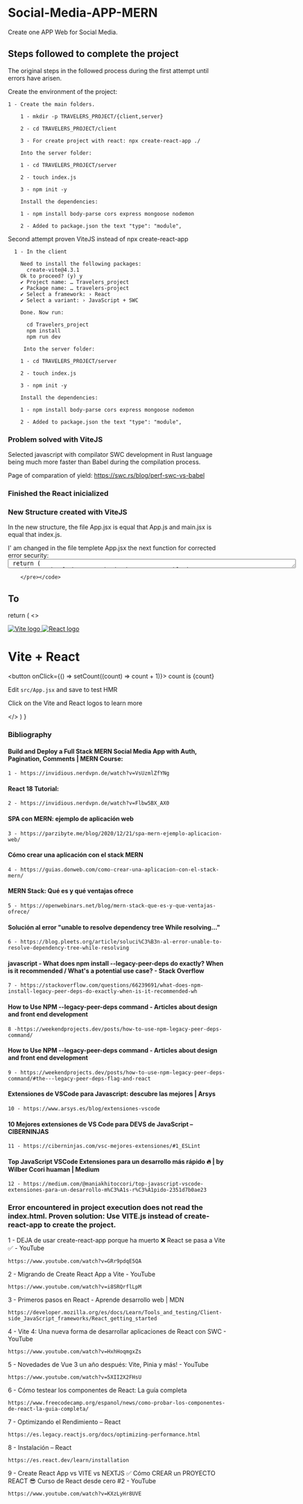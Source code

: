 # Social-Media-APP-MERN

Create one APP Web for Social Media.

## Steps followed to complete the project 

The original steps in the followed process during the first attempt until errors have arisen.

Create the environment of the project:

    1 - Create the main folders.

        1 - mkdir -p TRAVELERS_PROJECT/{client,server}
        
        2 - cd TRAVELERS_PROJECT/client
        
        3 - For create project with react: npx create-react-app ./

        Into the server folder:
        
        1 - cd TRAVELERS_PROJECT/server
        
        2 - touch index.js
        
        3 - npm init -y

        Install the dependencies:
        
        1 - npm install body-parse cors express mongoose nodemon

        2 - Added to package.json the text "type": "module",


Second attempt proven ViteJS  instead of npx create-react-app 

      1 - In the client

        Need to install the following packages:
          create-vite@4.3.1
        Ok to proceed? (y) y
        ✔ Project name: … Travelers_project
        ✔ Package name: … travelers-project
        ✔ Select a framework: › React
        ✔ Select a variant: › JavaScript + SWC

        Done. Now run:

          cd Travelers_project
          npm install
          npm run dev

         Into the server folder:
        
        1 - cd TRAVELERS_PROJECT/server
        
        2 - touch index.js
        
        3 - npm init -y

        Install the dependencies:
        
        1 - npm install body-parse cors express mongoose nodemon

        2 - Added to package.json the text "type": "module",



### Problem solved with ViteJS

Selected javascript with compilator SWC development in Rust language being much more faster than Babel during the compilation process.

Page of comparation of  yield: https://swc.rs/blog/perf-swc-vs-babel

### Finished the React inicialized


### New Structure created with ViteJS

In the new structure, the file App.jsx is equal that App.js and main.jsx is equal that index.js.

I' am changed in the file templete App.jsx the next function for corrected error security:
       <textarea cols='80' rows='1'>
 return (
            <>
              <div>
                <a href="https://vitejs.dev" target="_blank">
                  <img src={viteLogo} className="logo" alt="Vite logo" />
                </a>
                <a href="https://react.dev" target="_blank">
                  <img src={reactLogo} className="logo react" alt="React logo" />
                </a>
              </div>
              <h1>Vite + React</h1>
              <div className="card">
                <button onClick={() => setCount((count) => count + 1)}>
                  count is {count}
                </button>
                <p>
                  Edit <code>src/App.jsx</code> and save to test HMR
                </p>
              </div>
              <p className="read-the-docs">
                Click on the Vite and React logos to learn more
              </p>
            </>
          )
        }
</textarea>

        
        </pre></code>
## To

 return (
    <>
      <div>
        <a href="https://vitejs.dev" target="_blank" rel="noreferrer">
          <img src={viteLogo} className="logo" alt="Vite logo" />
        </a>
        <a href="https://react.dev" target="_blank" rel="noreferrer">
          <img src={reactLogo} className="logo react" alt="React logo" />
        </a>
      </div>
      <h1>Vite + React</h1>
      <div className="card">
        <button onClick={() => setCount((count) => count + 1)}>
          count is {count}
        </button>
        <p>
          Edit <code>src/App.jsx</code> and save to test HMR
        </p>
      </div>
      <p className="read-the-docs">
        Click on the Vite and React logos to learn more
      </p>
    </>
  )
}



### Bibliography


#### Build and Deploy a Full Stack MERN Social Media App with Auth, Pagination, Comments | MERN Course:

    1 - https://invidious.nerdvpn.de/watch?v=VsUzmlZfYNg

#### React 18 Tutorial:

    2 - https://invidious.nerdvpn.de/watch?v=Flbw5BX_AX0
    
    
#### SPA con MERN: ejemplo de aplicación web


    3 - https://parzibyte.me/blog/2020/12/21/spa-mern-ejemplo-aplicacion-web/
    
    
#### Cómo crear una aplicación con el stack MERN


    4 - https://guias.donweb.com/como-crear-una-aplicacion-con-el-stack-mern/

#### MERN Stack: Qué es y qué ventajas ofrece


    5 - https://openwebinars.net/blog/mern-stack-que-es-y-que-ventajas-ofrece/


#### Solución al error "unable to resolve dependency tree While resolving..."

    6 - https://blog.pleets.org/article/soluci%C3%B3n-al-error-unable-to-resolve-dependency-tree-while-resolving

#### javascript - What does npm install --legacy-peer-deps do exactly? When is it recommended / What's a potential use case? - Stack Overflow

    7 - https://stackoverflow.com/questions/66239691/what-does-npm-install-legacy-peer-deps-do-exactly-when-is-it-recommended-wh

#### How to Use NPM --legacy-peer-deps command - Articles about design and front end development

    8 -https://weekendprojects.dev/posts/how-to-use-npm-legacy-peer-deps-command/

#### How to Use NPM --legacy-peer-deps command - Articles about design and front end development
    9 - https://weekendprojects.dev/posts/how-to-use-npm-legacy-peer-deps-command/#the---legacy-peer-deps-flag-and-react
    
    
#### Extensiones de VSCode para Javascript: descubre las mejores | Arsys

    10 - https://www.arsys.es/blog/extensiones-vscode

#### 10 Mejores extensiones de VS Code para DEVS de JavaScript – CIBERNINJAS

    11 - https://ciberninjas.com/vsc-mejores-extensiones/#1_ESLint

#### Top JavaScript VSCode Extensiones para un desarrollo más rápido 🔥 | by Wilber Ccori huaman | Medium

    12 - https://medium.com/@maniakhitoccori/top-javascript-vscode-extensiones-para-un-desarrollo-m%C3%A1s-r%C3%A1pido-2351d7b0ae23
    
    
    
###  Error encountered in project execution does not read the index.html.  Proven solution: Use VITE.js instead of create-react-app to create the project.


1 - DEJA de usar create-react-app porque ha muerto ❌ React se pasa a Vite ✅ - YouTube

    https://www.youtube.com/watch?v=GRr9pdqE5QA

2 - Migrando de Create React App a Vite - YouTube

    https://www.youtube.com/watch?v=i8SRQrflLpM

3 - Primeros pasos en React - Aprende desarrollo web | MDN
    
    https://developer.mozilla.org/es/docs/Learn/Tools_and_testing/Client-side_JavaScript_frameworks/React_getting_started


4 - Vite 4: Una nueva forma de desarrollar aplicaciones de React con SWC - YouTube

    https://www.youtube.com/watch?v=HxhHoqmgxZs

5 - Novedades de Vue 3 un año después: Vite, Pinia y más! - YouTube

    https://www.youtube.com/watch?v=5XII2X2FHsU

6 - Cómo testear los componentes de React: La guía completa
    
    https://www.freecodecamp.org/espanol/news/como-probar-los-componentes-de-react-la-guia-completa/

7 - Optimizando el Rendimiento – React

    https://es.legacy.reactjs.org/docs/optimizing-performance.html

8 - Instalación – React

    https://es.react.dev/learn/installation


9 - Create React App vs VITE vs NEXTJS ✅ Cómo CREAR un PROYECTO REACT 😎 Curso de React desde cero #2 - YouTube

    https://www.youtube.com/watch?v=KXzLyHr8UVE

